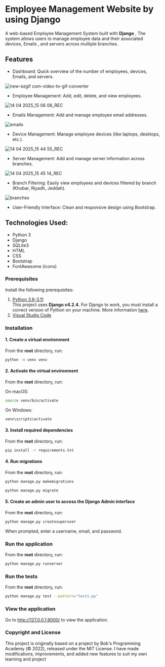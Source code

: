 # Employee Management Website by using Django

A web-based Employee Management System built with __Django__ , The system allows users to manage employee data and their associated devices, Emails , and servers across multiple branches.

 
## Features

- Dashboard: Quick overview of the number of employees, devices, Emails, and servers.

![new-ezgif com-video-to-gif-converter](https://github.com/user-attachments/assets/c2df9449-90be-4ca3-a97d-d077f3f3e38f)

- Employee Management: Add, edit, delete, and view employees.

![14 04 2025_15 06 08_REC](https://github.com/user-attachments/assets/f2874fa6-aa13-4a33-a394-845b5bacaeb1)

- Emails Management: Add and manage employee email addresses.

![emails](https://github.com/user-attachments/assets/2742df16-b473-43c9-9500-6fff909b2023)



- Device Management: Manage employee devices (like laptops, desktops, etc.).

![14 04 2025_15 44 55_REC](https://github.com/user-attachments/assets/a4e79414-b2b5-4498-80b2-6f6ac1882e45)


-  Server Management: Add and manage server information across branches.

![14 04 2025_15 45 14_REC](https://github.com/user-attachments/assets/41ee131d-e1f0-4448-b80a-207bca7cb92f)

-  Branch Filtering: Easily view employees and devices filtered by branch (Khobar, Riyadh, Jeddah).

  ![branches](https://github.com/user-attachments/assets/695abf1c-5692-4776-b450-34bc18413763)

-   User-Friendly Interface: Clean and responsive design using Bootstrap.

## Technologies Used:
- Python 3
- Django
- SQLite3
- HTML
- CSS
-  Bootstrap
-  FontAwesome (icons)





### Prerequisites

Install the following prerequisites:

1. [Python 3.8-3.11](https://www.python.org/downloads/)
<br> This project uses **Django v4.2.4**. For Django to work, you must install a correct version of Python on your machine. More information [here](https://django.readthedocs.io/en/stable/faq/install.html).
2. [Visual Studio Code](https://code.visualstudio.com/download)


### Installation

#### 1. Create a virtual environment

From the **root** directory, run:

```bash
python -m venv venv
```

#### 2. Activate the virtual environment

From the **root** directory, run:

On macOS:

```bash
source venv/bin/activate
```

On Windows:

```bash
venv\scripts\activate
```

#### 3. Install required dependencies

From the **root** directory, run:

```bash
pip install -r requirements.txt
```

#### 4. Run migrations

From the **root** directory, run:

```bash
python manage.py makemigrations
```
```bash
python manage.py migrate
```

#### 5. Create an admin user to access the Django Admin interface

From the **root** directory, run:

```bash
python manage.py createsuperuser
```

When prompted, enter a username, email, and password.


### Run the application

From the **root** directory, run:

```bash
python manage.py runserver
```


### Run the tests

From the **root** directory, run:

```bash
python manage.py test --pattern="tests.py"

```


### View the application

Go to http://127.0.0.1:8000/ to view the application.


### Copyright and License
This project is originally based on a project by Bob's Programming Academy (© 2022), released under the MIT License.
I have made modifications, improvements, and added new features to suit my own learning and project 

